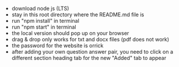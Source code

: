 - download node js (LTS)
- stay in this root directory where the README.md file is
- run "npm install" in terminal
- run "npm start" in terminal
- the local version should pop up on your browser
- drag & drop only works for txt and docx files (pdf does not work)
- the password for the website is orrick
- after adding your own question answer pair, you need to click on a different section heading tab for the new "Added" tab to appear
